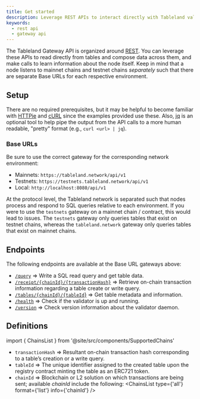 ```yaml
---
title: Get started
description: Leverage REST APIs to interact directly with Tableland validator nodes at a gateway.
keywords:
  - rest api
  - gateway api
---
```


The Tableland Gateway API is organized around [REST](http://en.wikipedia.org/wiki/Representational_State_Transfer). You can leverage these APIs to read directly from tables and compose data across them, and make calls to learn information about the node itself. Keep in mind that a node listens to mainnet chains and testnet chains _separately_ such that there are separate Base URLs for each respective environment.

## Setup

There are no required prerequisites, but it may be helpful to become familiar with [HTTPie](https://httpie.org/) and [cURL](https://curl.se/) since the examples provided use these. Also, [jq](https://stedolan.github.io/jq/) is an optional tool to help pipe the output from the API calls to a more human readable, "pretty" format (e.g., `curl <url> | jq`).

### Base URLs

Be sure to use the correct gateway for the corresponding network environment:

- Mainnets: `https://tableland.network/api/v1`
- Testnets: `https://testnets.tableland.network/api/v1`
- Local: `http://localhost:8080/api/v1`

At the protocol level, the Tableland network is separated such that nodes process and respond to SQL queries relative to each environment. If you were to use the `testnets` gateway on a mainnet chain / contract, this would lead to issues. The `testnets` gateway only queries tables that exist on testnet chains, whereas the `tableland.network` gateway only queries tables that exist on mainnet chains.

## Endpoints

The following endpoints are available at the Base URL gateways above:

- [`/query`](endpoints#query) ⇒ Write a SQL read query and get table data.
- [`/receipt/{chainId}/{transactionHash}`](endpoints#receipt) ⇒ Retrieve on-chain transaction information regarding a table create or write query.
- [`/tables/{chainId}/{tableId`}](endpoints#tables) ⇒ Get table metadata and information.
- [`/health`](endpoints#health) ⇒ Check if the validator is up and running.
- [`/version`](endpoints#version) ⇒ Check version information about the validator daemon.

## Definitions

import { ChainsList } from '@site/src/components/SupportedChains'

- `transactionHash` ⇒ Resultant on-chain transaction hash corresponding to a table’s creation or a write query.
- `tableId` ⇒ The unique identifier assigned to the created table upon the registry contract minting the table as an ERC721 token.
- `chainId` ⇒ Blockchain or L2 solution on which transactions are being sent; available _chainId_ include the following:
  <ChainsList type={'all'} format={'list'} info={'chainId'} />
